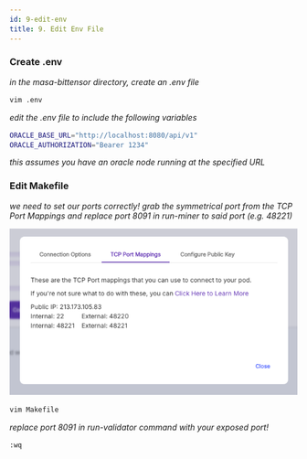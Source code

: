 ```yaml
---
id: 9-edit-env
title: 9. Edit Env File
---
```


### Create .env

_in the masa-bittensor directory, create an .env file_

```bash
vim .env
```

_edit the .env file to include the following variables_

```bash
ORACLE_BASE_URL="http://localhost:8080/api/v1"
ORACLE_AUTHORIZATION="Bearer 1234"
```

_this assumes you have an oracle node running at the specified URL_

### Edit Makefile

_we need to set our ports correctly! grab the symmetrical port from the TCP Port Mappings and replace port 8091 in run-miner to said port (e.g. 48221)_

![Port Mappings](./port-mappings.png)

```bash
vim Makefile
```

_replace port 8091 in run-validator command with your exposed port!_

```bash
:wq
```
